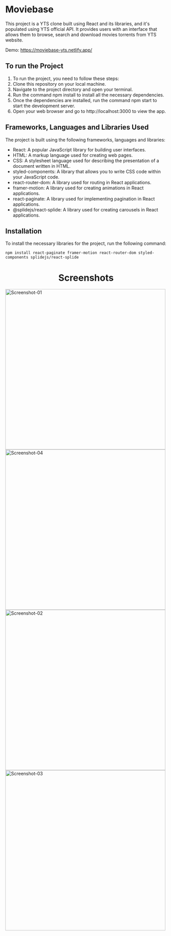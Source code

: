 # Moviebase
This project is a YTS clone built using React and its libraries, and it's populated using YTS official API. It provides users with an interface that allows them to browse, search and download movies torrents from YTS website.


Demo: https://moviebase-yts.netlify.app/


## To run the Project

1. To run the project, you need to follow these steps:
2. Clone this repository on your local machine.
3. Navigate to the project directory and open your terminal.
4. Run the command npm install to install all the necessary dependencies.
5. Once the dependencies are installed, run the command npm start to start the development server.
6. Open your web browser and go to http://localhost:3000 to view the app.

## Frameworks, Languages and Libraries Used
The project is built using the following frameworks, languages and libraries:
- React: A popular JavaScript library for building user interfaces.
- HTML: A markup language used for creating web pages.
- CSS: A stylesheet language used for describing the presentation of a document written in HTML.
- styled-components: A library that allows you to write CSS code within your JavaScript code.
- react-router-dom: A library used for routing in React applications.
- framer-motion: A library used for creating animations in React applications.
- react-paginate: A library used for implementing pagination in React applications.
- @splidejs/react-splide: A library used for creating carousels in React applications.

## Installation
To install the necessary libraries for the project, run the following command:

``` npm install react-paginate framer-motion react-router-dom styled-components splidejs/react-splide ```


<h1 align="center"> Screenshots </h1>
<p>
<img width="500" src="https://user-images.githubusercontent.com/63865428/186772780-caca1326-42c0-47d7-8699-8896399c0f0f.png" alt="Screenshot-01">
<img width="500" src="https://user-images.githubusercontent.com/63865428/186772851-6c36b0c8-e37b-4332-a496-698536652f53.png" alt="Screenshot-04">
<img width="500" src="https://user-images.githubusercontent.com/63865428/186772929-5c1a5e76-72a0-49d9-8332-5662ca0a4a4e.png" alt="Screenshot-02">
<img width="500" src="https://user-images.githubusercontent.com/63865428/186772952-3bdcf113-eaca-4b11-bdfd-d521849f03a0.png" alt="Screenshot-03">
</p>


